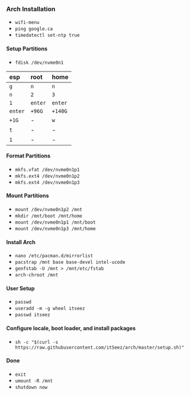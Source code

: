 ### Arch Installation

- `wifi-menu`
- `ping google.ca`
- `timedatectl set-ntp true`

#### Setup Partitions

- `fdisk /dev/nvme0n1`

|esp    |root   |home   |
|:------|:------|:------|
|`g`    |`n`    |`n`    |
|`n`    |`2`    |`3`    |
|`1`    |`enter`|`enter`|
|`enter`|`+96G` |`+140G`|
|`+1G`  |-      |`w`    |
|`t`    |-      |-      |
|`1`    |-      |-      |

#### Format Partitions

- `mkfs.vfat /dev/nvme0n1p1`
- `mkfs.ext4 /dev/nvme0n1p2`
- `mkfs.ext4 /dev/nvme0n1p3`

#### Mount Partitions

- `mount /dev/nvme0n1p2 /mnt`
- `mkdir /mnt/boot /mnt/home`
- `mount /dev/nvme0n1p1 /mnt/boot`
- `mount /dev/nvme0n1p3 /mnt/home`

#### Install Arch

- `nano /etc/pacman.d/mirrorlist`
- `pacstrap /mnt base base-devel intel-ucode`
- `genfstab -U /mnt > /mnt/etc/fstab`
- `arch-chroot /mnt`

#### User Setup

- `passwd`
- `useradd -m -g wheel itseez`
- `passwd itseez`

#### Configure locale, boot loader, and install packages

- `sh -c "$(curl -s https://raw.githubusercontent.com/itSeez/arch/master/setup.sh)"`

#### Done

- `exit`
- `umount -R /mnt`
- `shutdown now`
